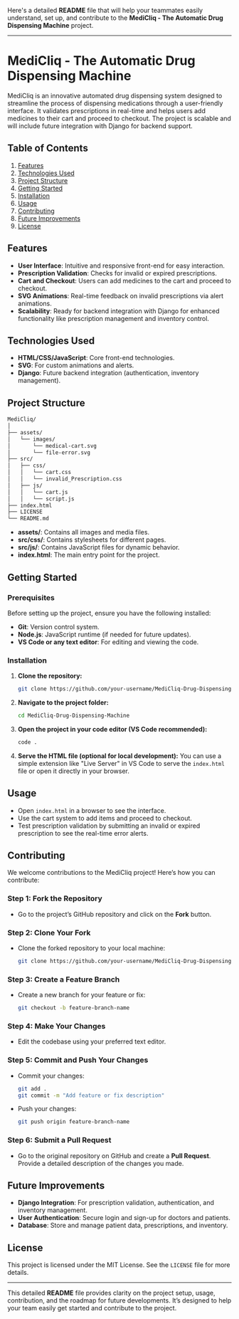 Here's a detailed **README** file that will help your teammates easily understand, set up, and contribute to the **MediCliq - The Automatic Drug Dispensing Machine** project.

---

# MediCliq - The Automatic Drug Dispensing Machine

MediCliq is an innovative automated drug dispensing system designed to streamline the process of dispensing medications through a user-friendly interface. It validates prescriptions in real-time and helps users add medicines to their cart and proceed to checkout. The project is scalable and will include future integration with Django for backend support.

## Table of Contents
1. [Features](#features)
2. [Technologies Used](#technologies-used)
3. [Project Structure](#project-structure)
4. [Getting Started](#getting-started)
5. [Installation](#installation)
6. [Usage](#usage)
7. [Contributing](#contributing)
8. [Future Improvements](#future-improvements)
9. [License](#license)

## Features
- **User Interface**: Intuitive and responsive front-end for easy interaction.
- **Prescription Validation**: Checks for invalid or expired prescriptions.
- **Cart and Checkout**: Users can add medicines to the cart and proceed to checkout.
- **SVG Animations**: Real-time feedback on invalid prescriptions via alert animations.
- **Scalability**: Ready for backend integration with Django for enhanced functionality like prescription management and inventory control.

## Technologies Used
- **HTML/CSS/JavaScript**: Core front-end technologies.
- **SVG**: For custom animations and alerts.
- **Django**: Future backend integration (authentication, inventory management).

## Project Structure

```bash
MediCliq/
│
├── assets/
│   └── images/
│       └── medical-cart.svg
│       └── file-error.svg
├── src/
│   ├── css/
│   │   └── cart.css
│   │   └── invalid_Prescription.css
│   ├── js/
│   │   └── cart.js
│   │   └── script.js
├── index.html
├── LICENSE
└── README.md
```

- **assets/**: Contains all images and media files.
- **src/css/**: Contains stylesheets for different pages.
- **src/js/**: Contains JavaScript files for dynamic behavior.
- **index.html**: The main entry point for the project.

## Getting Started

### Prerequisites
Before setting up the project, ensure you have the following installed:
- **Git**: Version control system.
- **Node.js**: JavaScript runtime (if needed for future updates).
- **VS Code or any text editor**: For editing and viewing the code.

### Installation

1. **Clone the repository:**
   ```bash
   git clone https://github.com/your-username/MediCliq-Drug-Dispensing-Machine.git
   ```
   
2. **Navigate to the project folder:**
   ```bash
   cd MediCliq-Drug-Dispensing-Machine
   ```

3. **Open the project in your code editor (VS Code recommended):**
   ```bash
   code .
   ```

4. **Serve the HTML file (optional for local development):**
   You can use a simple extension like "Live Server" in VS Code to serve the `index.html` file or open it directly in your browser.

## Usage
- Open `index.html` in a browser to see the interface.
- Use the cart system to add items and proceed to checkout.
- Test prescription validation by submitting an invalid or expired prescription to see the real-time error alerts.

## Contributing

We welcome contributions to the MediCliq project! Here’s how you can contribute:

### Step 1: Fork the Repository
- Go to the project’s GitHub repository and click on the **Fork** button.

### Step 2: Clone Your Fork
- Clone the forked repository to your local machine:
  ```bash
  git clone https://github.com/your-username/MediCliq-Drug-Dispensing-Machine.git
  ```

### Step 3: Create a Feature Branch
- Create a new branch for your feature or fix:
  ```bash
  git checkout -b feature-branch-name
  ```

### Step 4: Make Your Changes
- Edit the codebase using your preferred text editor.

### Step 5: Commit and Push Your Changes
- Commit your changes:
  ```bash
  git add .
  git commit -m "Add feature or fix description"
  ```
- Push your changes:
  ```bash
  git push origin feature-branch-name
  ```

### Step 6: Submit a Pull Request
- Go to the original repository on GitHub and create a **Pull Request**. Provide a detailed description of the changes you made.

## Future Improvements
- **Django Integration**: For prescription validation, authentication, and inventory management.
- **User Authentication**: Secure login and sign-up for doctors and patients.
- **Database**: Store and manage patient data, prescriptions, and inventory.

## License

This project is licensed under the MIT License. See the `LICENSE` file for more details.

---

This detailed **README** file provides clarity on the project setup, usage, contribution, and the roadmap for future developments. It’s designed to help your team easily get started and contribute to the project.
